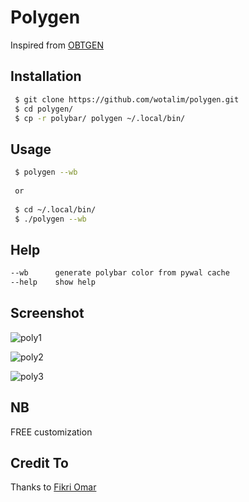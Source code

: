 # Polygen
Inspired from [OBTGEN](https://github.com/fikriomar16/obtgen)


## Installation
```sh
 $ git clone https://github.com/wotalim/polygen.git
 $ cd polygen/
 $ cp -r polybar/ polygen ~/.local/bin/
```

## Usage
```sh
 $ polygen --wb
 
 or
 
 $ cd ~/.local/bin/
 $ ./polygen --wb
```
## Help
```sh
--wb      generate polybar color from pywal cache
--help    show help
```
## Screenshot
![poly1](https://user-images.githubusercontent.com/38096925/40898246-53823ac2-67ea-11e8-98f7-569b77f195c9.png)

![poly2](https://user-images.githubusercontent.com/38096925/40898249-564ff8fc-67ea-11e8-8865-c8ab431c5bac.png)

![poly3](https://user-images.githubusercontent.com/38096925/40898252-5864ebac-67ea-11e8-98c6-d8dc4243f7e9.png)

## NB
  FREE customization

## Credit To
  Thanks to [Fikri Omar](https://github.com/fikriomar16)

